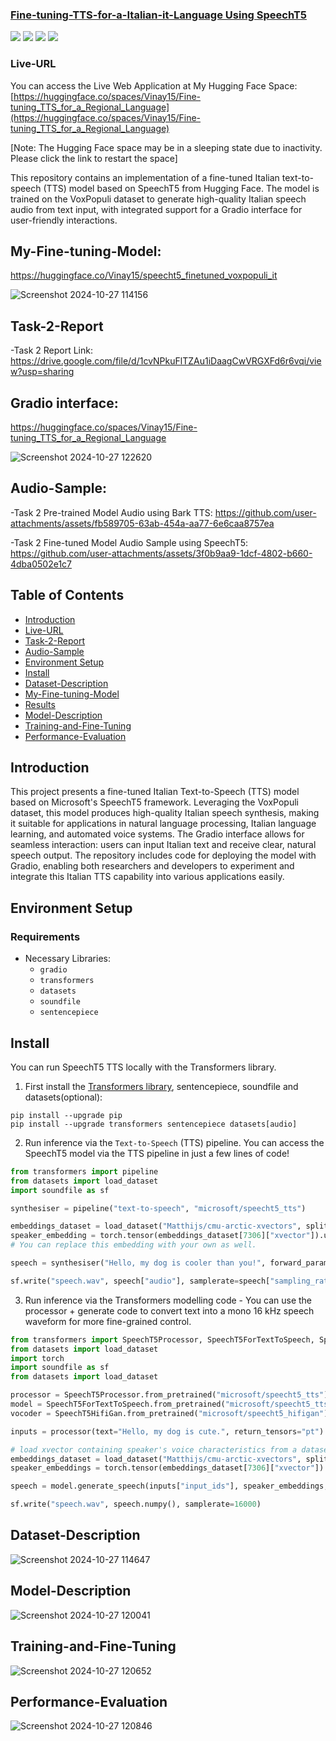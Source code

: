 <h3><a href="">Fine-tuning-TTS-for-a-Italian-it-Language Using SpeechT5</a></h3>
<a href="https://huggingface.co/spaces/Vinay15/Fine-tuning_TTS_for_a_Regional_Language"><img src="https://img.shields.io/badge/Huggingface-yellow"></a>
<a href="https://www.linkedin.com/in/vinay-hipparge/"><img src="https://img.shields.io/badge/-LinkedIn-blue?style=flat-square&logo=Linkedin&logoColor=white&link=https://www.linkedin.com/in/vinay-hipparge/"></a>
<a href="mailto:vinayhipparge15@gmail.com"><img src="https://img.shields.io/badge/Gmail--informational?style=social&logo=gmail"></a>
<a href="https://colab.research.google.com/drive/1xR8fcgUeEQ36fQSaWxRGxYodQ16215pO"><img src="https://img.shields.io/badge/Google-Colab-red"></a>

### Live-URL
You can access the Live Web Application at My Hugging Face Space: [https://huggingface.co/spaces/Vinay15/Fine-tuning_TTS_for_a_Regional_Language](https://huggingface.co/spaces/Vinay15/Fine-tuning_TTS_for_a_Regional_Language)

[Note: The Hugging Face space may be in a sleeping state due to inactivity. Please click the link to restart the space]

This repository contains an implementation of a fine-tuned Italian text-to-speech (TTS) model based on SpeechT5 from Hugging Face. The model is trained on the VoxPopuli dataset to generate high-quality Italian speech audio from text input, with integrated support for a Gradio interface for user-friendly interactions.

## My-Fine-tuning-Model:
https://huggingface.co/Vinay15/speecht5_finetuned_voxpopuli_it

![Screenshot 2024-10-27 114156](https://github.com/user-attachments/assets/f67e6a98-fb32-49a9-baf7-0cf56ffc9e3a)

## Task-2-Report
-Task 2 Report Link: https://drive.google.com/file/d/1cvNPkuFlTZAu1iDaagCwVRGXFd6r6vqi/view?usp=sharing

## Gradio interface: 
https://huggingface.co/spaces/Vinay15/Fine-tuning_TTS_for_a_Regional_Language

![Screenshot 2024-10-27 122620](https://github.com/user-attachments/assets/f02be442-94e5-414e-993e-fe25da8a2acb)


## Audio-Sample:

-Task 2 Pre-trained Model Audio using Bark TTS: https://github.com/user-attachments/assets/fb589705-63ab-454a-aa77-6e6caa8757ea

-Task 2 Fine-tuned Model Audio Sample using SpeechT5: https://github.com/user-attachments/assets/3f0b9aa9-1dcf-4802-b660-4dba0502e1c7

## Table of Contents
- [Introduction](#introduction)
- [Live-URL](#Live-URL)
- [Task-2-Report](#Task-2-Report)
- [Audio-Sample](#Audio-Sample)
- [Environment Setup](#environment-setup)
- [Install](#Install)
- [Dataset-Description](#Dataset-Description)
- [My-Fine-tuning-Model](#My-Fine-tuning-Model)
- [Results](#Results)
- [Model-Description](#Model-Description)
- [Training-and-Fine-Tuning](#Training-and-Fine-Tuning)
- [Performance-Evaluation](#Performance-Evaluation)

## Introduction

This project presents a fine-tuned Italian Text-to-Speech (TTS) model based on Microsoft's SpeechT5 framework. Leveraging the VoxPopuli dataset, this model produces high-quality Italian speech synthesis, making it suitable for applications in natural language processing, Italian language learning, and automated voice systems. The Gradio interface allows for seamless interaction: users can input Italian text and receive clear, natural speech output. The repository includes code for deploying the model with Gradio, enabling both researchers and developers to experiment and integrate this Italian TTS capability into various applications easily.

## Environment Setup

### Requirements

- Necessary Libraries:
  - `gradio`
  - `transformers`
  - `datasets`
  - `soundfile`
  - `sentencepiece`

## Install

You can run SpeechT5 TTS locally with the Transformers library.

1. First install the [Transformers library](https://github.com/huggingface/transformers), sentencepiece, soundfile and datasets(optional):

```
pip install --upgrade pip
pip install --upgrade transformers sentencepiece datasets[audio]
```

2. Run inference via the `Text-to-Speech` (TTS) pipeline. You can access the SpeechT5 model via the TTS pipeline in just a few lines of code!

```python
from transformers import pipeline
from datasets import load_dataset
import soundfile as sf

synthesiser = pipeline("text-to-speech", "microsoft/speecht5_tts")

embeddings_dataset = load_dataset("Matthijs/cmu-arctic-xvectors", split="validation")
speaker_embedding = torch.tensor(embeddings_dataset[7306]["xvector"]).unsqueeze(0)
# You can replace this embedding with your own as well.

speech = synthesiser("Hello, my dog is cooler than you!", forward_params={"speaker_embeddings": speaker_embedding})

sf.write("speech.wav", speech["audio"], samplerate=speech["sampling_rate"])
```

3. Run inference via the Transformers modelling code - You can use the processor + generate code to convert text into a mono 16 kHz speech waveform for more fine-grained control.

```python
from transformers import SpeechT5Processor, SpeechT5ForTextToSpeech, SpeechT5HifiGan
from datasets import load_dataset
import torch
import soundfile as sf
from datasets import load_dataset

processor = SpeechT5Processor.from_pretrained("microsoft/speecht5_tts")
model = SpeechT5ForTextToSpeech.from_pretrained("microsoft/speecht5_tts")
vocoder = SpeechT5HifiGan.from_pretrained("microsoft/speecht5_hifigan")

inputs = processor(text="Hello, my dog is cute.", return_tensors="pt")

# load xvector containing speaker's voice characteristics from a dataset
embeddings_dataset = load_dataset("Matthijs/cmu-arctic-xvectors", split="validation")
speaker_embeddings = torch.tensor(embeddings_dataset[7306]["xvector"]).unsqueeze(0)

speech = model.generate_speech(inputs["input_ids"], speaker_embeddings, vocoder=vocoder)

sf.write("speech.wav", speech.numpy(), samplerate=16000)
```

## Dataset-Description

![Screenshot 2024-10-27 114647](https://github.com/user-attachments/assets/6098042d-e5ea-476e-a78e-18386358a498)

## Model-Description

![Screenshot 2024-10-27 120041](https://github.com/user-attachments/assets/33367047-9922-4e57-928e-fe3ad9982476)

## Training-and-Fine-Tuning 

![Screenshot 2024-10-27 120652](https://github.com/user-attachments/assets/ad14656d-cad2-4442-9570-07c205ae4ac7)

## Performance-Evaluation 

![Screenshot 2024-10-27 120846](https://github.com/user-attachments/assets/b3eba732-3b8e-4199-b857-62c135580406)







